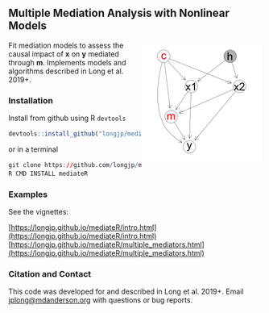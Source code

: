 ## Multiple Mediation Analysis with Nonlinear Models

<img src="man/figs/dag_complex2.png" align="right" width="240" />


Fit mediation models to assess the causal impact of **x** on **y** mediated through **m**. Implements models and algorithms described in Long et al. 2019+.

### Installation

Install from github using R `devtools`

``` r
devtools::install_github("longjp/mediateR")
```

or in a terminal

``` r
git clone https://github.com/longjp/mediateR.git
R CMD INSTALL mediateR
```

### Examples

See the vignettes:

[https://longjp.github.io/mediateR/intro.html](https://longjp.github.io/mediateR/intro.html)
[https://longjp.github.io/mediateR/multiple_mediators.html](https://longjp.github.io/mediateR/multiple_mediators.html)

### Citation and Contact

This code was developed for and described in Long et al. 2019+. Email jplong@mdanderson.org with questions or bug reports.
